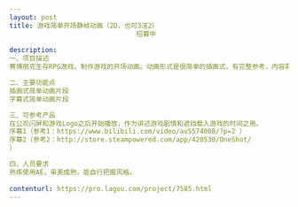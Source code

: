 ```yaml
---                
layout: post       
title: 游戏简单开场静帧动画（2D，也可3渲2）
                                招募中
           
description: 
一、项目描述
赛博朋克生存RPG游戏，制作游戏的开场动画。动画形式是很简单的插画式，有完整参考，内容需自行设计。

二、主要功能点
插画式简单动画片段
字幕式简单动画片段

三、可参考产品
在公司闪屏和游戏Logo之后开始播放，作为讲述游戏剧情和遮挡载入游戏的时间之用。
序幕1（参考1：https://www.bilibili.com/video/av5574008/?p=2 ）
序幕2（参考2：http://store.steampowered.com/app/420530/OneShot/
）

四、人员要求
熟练使用AE，审美成熟，能自行把握风格。
     
contenturl: https://pro.lagou.com/project/7585.html      
---                 
```

